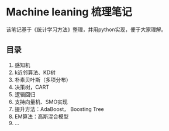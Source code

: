 # Machine leaning 梳理笔记

该笔记基于《统计学习方法》整理，并用python实现，便于大家理解。

## 目录

1. 感知机
2. k近邻算法、KD树
3. 朴素贝叶斯（多项分布）
4. 决策树，CART
5. 逻辑回归
6. 支持向量机、SMO实现
7. 提升方法：AdaBoost， Boosting Tree
8. EM算法：高斯混合模型
9. ...